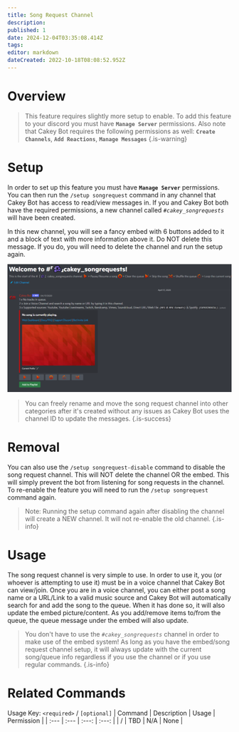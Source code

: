 ```yaml
---
title: Song Request Channel
description: 
published: 1
date: 2024-12-04T03:35:08.414Z
tags: 
editor: markdown
dateCreated: 2022-10-18T08:08:52.952Z
---
```


# Overview

> This feature requires slightly more setup to enable. To add this feature to your discord you must have **`Manage Server`** permissions. Also note that Cakey Bot requires the following permissions as well: **`Create Channels`**, **`Add Reactions`**, **`Manage Messages`**
{.is-warning}

# Setup

In order to set up this feature you must have **`Manage Server`** permissions. You can then run the `/setup songrequest` command in any channel that Cakey Bot has access to read/view messages in. If you and Cakey Bot both have the required permissions, a new channel called _`#cakey_songrequests`_ will have been created.&#x20;

In this new channel, you will see a fancy embed with 6 buttons added to it and a block of text with more information above it. Do NOT delete this message. If you do, you will need to delete the channel and run the setup again.

![](/song_request.png)

> You can freely rename and move the song request channel into other categories after it's created without any issues as Cakey Bot uses the channel ID to update the messages.
{.is-success}

# Removal
You can also use the `/setup songrequest-disable` command to disable the song request channel. This will NOT delete the channel OR the embed. This will simply prevent the bot from listening for song requests in the channel. To re-enable the feature you will need to run the `/setup songrequest` command again. 

> Note: Running the setup command again after disabling the channel will create a NEW channel. It will not re-enable the old channel.
{.is-info}
 
# Usage

The song request channel is very simple to use. In order to use it, you (or whoever is attempting to use it) must be in a voice channel that Cakey Bot can view/join. Once you are in a voice channel, you can either post a song name or a URL/Link to a valid music source and Cakey Bot will automatically search for and add the song to the queue. When it has done so, it will also update the embed picture/content. As you add/remove items to/from the queue, the queue message under the embed will also update.

> You don't have to use the _`#cakey_songrequests`_ channel in order to make use of the embed system! As long as you have the embed/song request channel setup, it will always update with the current song/queue info regardless if you use the channel or if you use regular commands.
{.is-info}

# Related Commands
Usage Key: `<required>` / `[optional]`
| Command | Description | Usage | Permission |
| :--- | :--- | :---: | :---: |
| / | TBD | N/A | None | 
